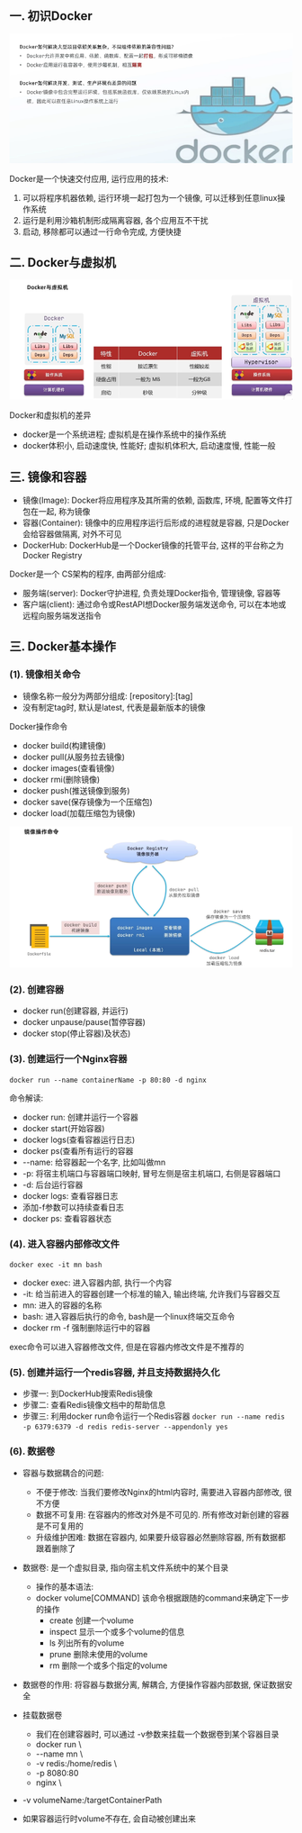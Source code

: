 ## 一. 初识Docker
![img.png](resources/img/img_12.png)

Docker是一个快速交付应用, 运行应用的技术:
1. 可以将程序机器依赖, 运行环境一起打包为一个镜像, 可以迁移到任意linux操作系统
2. 运行是利用沙箱机制形成隔离容器, 各个应用互不干扰
3. 启动, 移除都可以通过一行命令完成, 方便快捷

## 二. Docker与虚拟机
![img.png](resources/img/img_13.png)

Docker和虚拟机的差异
- docker是一个系统进程; 虚拟机是在操作系统中的操作系统
- docker体积小, 启动速度快, 性能好; 虚拟机体积大, 启动速度慢, 性能一般

## 三. 镜像和容器
- 镜像(Image): Docker将应用程序及其所需的依赖, 函数库, 环境, 配置等文件打包在一起, 称为镜像
- 容器(Container): 镜像中的应用程序运行后形成的进程就是容器, 只是Docker会给容器做隔离, 对外不可见
- DockerHub: DockerHub是一个Docker镜像的托管平台, 这样的平台称之为Docker Registry

Docker是一个
CS架构的程序, 由两部分组成:
- 服务端(server): Docker守护进程, 负责处理Docker指令, 管理镜像, 容器等
- 客户端(client): 通过命令或RestAPI想Docker服务端发送命令, 可以在本地或远程向服务端发送指令

## 三. Docker基本操作
### (1). 镜像相关命令
- 镜像名称一般分为两部分组成: [repository]:[tag]
- 没有制定tag时, 默认是latest, 代表是最新版本的镜像

Docker操作命令
- docker build(构建镜像)
- docker pull(从服务拉去镜像)
- docker images(查看镜像)
- docker rmi(删除镜像)
- docker push(推送镜像到服务)
- docker save(保存镜像为一个压缩包)
- docker load(加载压缩包为镜像)

![img.png](resources/img/img_14.png)

### (2). 创建容器
- docker run(创建容器, 并运行)
- docker unpause/pause(暂停容器)
- docker stop(停止容器)及状态)

### (3). 创建运行一个Nginx容器
`docker run --name containerName -p 80:80 -d nginx`

命令解读:
- docker run: 创建并运行一个容器
- docker start(开始容器)
- docker logs(查看容器运行日志)
- docker ps(查看所有运行的容器
- --name: 给容器起一个名字, 比如叫做mn
- -p: 将宿主机端口与容器端口映射, 冒号左侧是宿主机端口, 右侧是容器端口
- -d: 后台运行容器
- docker logs: 查看容器日志
- 添加-f参数可以持续查看日志
- docker ps: 查看容器状态

### (4). 进入容器内部修改文件
`docker exec -it mn bash`
- docker exec: 进入容器内部, 执行一个内容
- -it: 给当前进入的容器创建一个标准的输入, 输出终端, 允许我们与容器交互
- mn: 进入的容器的名称
- bash: 进入容器后执行的命令, bash是一个linux终端交互命令
- docker rm -f 强制删除运行中的容器

exec命令可以进入容器修改文件, 但是在容器内修改文件是不推荐的

### (5). 创建并运行一个redis容器, 并且支持数据持久化
- 步骤一: 到DockerHub搜索Redis镜像
- 步骤二: 查看Redis镜像文档中的帮助信息
- 步骤三: 利用docker run命令运行一个Redis容器
`docker run --name redis -p 6379:6379 -d redis redis-server --appendonly yes`

### (6). 数据卷
- 容器与数据耦合的问题:
  - 不便于修改: 当我们要修改Nginx的html内容时, 需要进入容器内部修改, 很不方便
  - 数据不可复用: 在容器内的修改对外是不可见的. 所有修改对新创建的容器是不可复用的
  - 升级维护困难: 数据在容器内, 如果要升级容器必然删除容器, 所有数据都跟着删除了

- 数据卷: 是一个虚拟目录, 指向宿主机文件系统中的某个目录
  - 操作的基本语法: 
  - docker volume[COMMAND] 该命令根据跟随的command来确定下一步的操作
    - create 创建一个volume
    - inspect 显示一个或多个volume的信息
    - ls 列出所有的volume
    - prune 删除未使用的volume
    - rm 删除一个或多个指定的volume
- 数据卷的作用: 将容器与数据分离, 解耦合, 方便操作容器内部数据, 保证数据安全

- 挂载数据卷
  - 我们在创建容器时, 可以通过 -v参数来挂载一个数据卷到某个容器目录
  - docker run \
  - --name mn \
  - -v redis:/home/redis \
  - -p 8080:80
  - nginx \
  
- -v volumeName:/targetContainerPath
- 如果容器运行时volume不存在, 会自动被创建出来